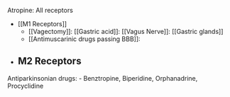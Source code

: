 
Atropine: All receptors
- [[M1 Receptors]]
	- [[Vagectomy]]: [[Gastric acid]]: [[Vagus Nerve]]: [[Gastric glands]]
	- [[Antimuscarinic drugs passing BBB]]: 
- M2 Receptors
	- 

Antiparkinsonian drugs:
	- Benztropine, Biperidine, Orphanadrine, Procyclidine